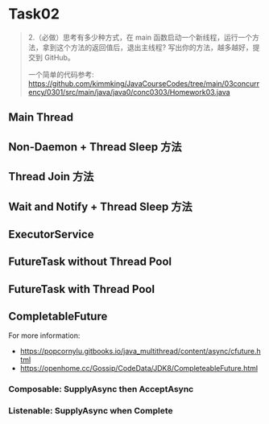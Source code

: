 # Task02
> 2.（必做）思考有多少种方式，在 main 函数启动一个新线程，运行一个方法，拿到这个方法的返回值后，退出主线程? 写出你的方法，越多越好，提交到 GitHub。 
> 
> 一个简单的代码参考:  https://github.com/kimmking/JavaCourseCodes/tree/main/03concurrency/0301/src/main/java/java0/conc0303/Homework03.java

## Main Thread

## Non-Daemon + Thread Sleep 方法

## Thread Join 方法

## Wait and Notify + Thread Sleep 方法

## ExecutorService

## FutureTask without Thread Pool

## FutureTask with Thread Pool

## CompletableFuture
For more information:
- https://popcornylu.gitbooks.io/java_multithread/content/async/cfuture.html
- https://openhome.cc/Gossip/CodeData/JDK8/CompleteableFuture.html 

### Composable: SupplyAsync then AcceptAsync

### Listenable: SupplyAsync when Complete
